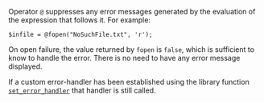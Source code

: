 Operator `@` suppresses any error messages generated by the evaluation of the expression that follows it.  For example:

```Hack
$infile = @fopen("NoSuchFile.txt", 'r');
```

On open failure, the value returned by `fopen` is `false`, which is sufficient to know to handle the error. There is no need to
have any error message displayed.

If a custom error-handler has been established using the library function
[`set_error_handler`](http://docs.hhvm.com/manual/en/function.set-error-handler.php) that handler is still called.
